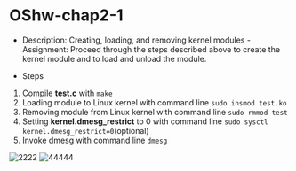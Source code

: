 # OShw-chap2-1
- Description:
Creating, loading, and removing kernel modules - Assignment: Proceed through the steps described above to create the kernel module and to load and unload the module.

- Steps
1. Compile **test.c** with ```make```
2. Loading module to Linux kernel with command line ```sudo insmod test.ko```
3. Removing module from Linux kernel with command line ```sudo rmmod test```
4. Setting **kernel.dmesg_restrict** to 0 with command line ```sudo sysctl kernel.dmesg_restrict=0```(optional)
5. Invoke dmesg with command line ```dmesg```




![2222](https://user-images.githubusercontent.com/85775331/227571912-15db0e86-9af7-4447-88f8-ee36ea062348.png)
![44444](https://user-images.githubusercontent.com/85775331/227571992-f620e9ec-713a-47e2-be10-820dc0af81df.png)
